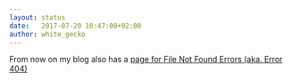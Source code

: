 ```yaml
---
layout: status
date:   2017-07-20 10:47:00+02:00
author: white_gecko
---
```


From now on my blog also has a [page for File Not Found Errors (aka. Error 404)](/something_that_does_not_exist)

